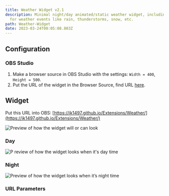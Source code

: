```yaml
---
title: Weather Widget v2.1
description: Minimal night/day animated/static weather widget, including icons
  for weather events like rain, thunderstorms, snow, etc.
path: Weather-Widget
date: 2023-03-24T00:05:08.803Z
---
```

## Configuration
### OBS Studio
1. Make a browser source in OBS Studio with the settings: `Width = 400`, `Height = 500`.  
2. Put the URL of the widget in the Browser Source, find URL [here](#widget).

## Widget
Put this URL into OBS: [https://ik1497.github.io/Extensions/Weather/](https://ik1497.github.io/Extensions/Weather/)

![Preview of how the widget will or can look](/Extensions/Weather/overview.png)

### Day
![Preview of how the widget looks when it's day time](/Extensions/Weather/overview-day.gif)

### Night
![Preview of how the widget looks when it’s night time](/Extensions/Weather/overview-night.gif)

### URL Parameters

<i-button-grid><i-button-grid-item data-name="Customize with URL Parameters" data-description="Find the URL Parameters of this widget on this website" data-icon="mdi:google-chrome" data-link="/Extensions-Builder/"></i-button-grid-item></i-button-grid>